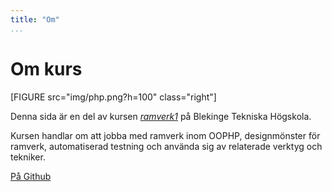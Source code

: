 ```yaml
---
title: "Om"
...
```

Om kurs
==================================

[FIGURE src="img/php.png?h=100" class="right"]

Denna sida är en del av kursen [*ramverk1*](https://dbwebb.se/kurser/ramverk1) på Blekinge Tekniska Högskola.

Kursen handlar om att jobba med ramverk inom OOPHP, designmönster för ramverk, automatiserad testning och använda sig av relaterade verktyg och tekniker.

[På Github](https://github.com/ara95/anax2)
